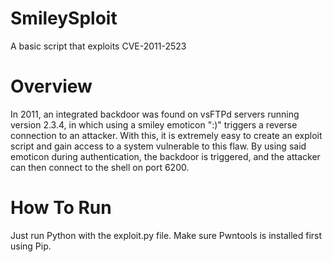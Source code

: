 # SmileySploit
A basic script that exploits CVE-2011-2523

# Overview
In 2011, an integrated backdoor was found on vsFTPd servers running version 2.3.4, in which using a smiley emoticon ":)" triggers a reverse connection to an attacker. With this, it is extremely easy to create an exploit script and gain access to a system vulnerable to this flaw. By using said emoticon during authentication, the backdoor is triggered, and the attacker can then connect to the shell on port 6200.

# How To Run
Just run Python with the exploit.py file. Make sure Pwntools is installed first using Pip.
